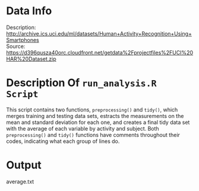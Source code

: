 Data Info
================================

Description: http://archive.ics.uci.edu/ml/datasets/Human+Activity+Recognition+Using+Smartphones  
Source: https://d396qusza40orc.cloudfront.net/getdata%2Fprojectfiles%2FUCI%20HAR%20Dataset.zip


Description Of ```run_analysis.R Script```
================================

This script contains two functions, ```preprocessing()``` and ```tidy()```, which merges training and testing data sets, estracts the measurements on the mean and standard deviation for each one, and creates a final tidy data set with the average of each variable by activity and subject.
Both ```preprocessing()``` and ```tidy()``` functions have comments throughout their codes, indicating what each group of lines do.

Output
================================

average.txt
